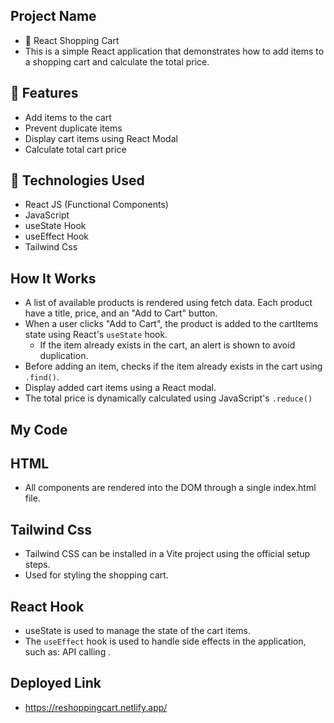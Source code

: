 ## Project Name
- 🛒 React Shopping Cart
- This is a simple React application that demonstrates how to add items to a shopping cart and calculate the total price.

## 🚀 Features
- Add items to the cart
- Prevent duplicate items
- Display cart items using React Modal
- Calculate total cart price

## 🧱 Technologies Used
- React JS (Functional Components)
- JavaScript
- useState Hook
- useEffect Hook
- Tailwind Css

## How It Works
- A list of available products is rendered using fetch data. Each product have a title, price, and an "Add to Cart" button.
-  When a user clicks "Add to Cart", the product is added to the cartItems state using React's `useState` hook.  
   - If the item already exists in the cart, an alert is shown to avoid duplication.
- Before adding an item, checks if the item already exists in the cart using `.find()`.
-  Display added cart items using a React modal. 
- The total price is dynamically calculated using JavaScript's `.reduce()` 

## My Code 
## HTML
- All components are rendered into the DOM through a single index.html file.

## Tailwind Css
- Tailwind CSS can be installed in a Vite project using the official setup steps.
- Used for styling the shopping cart.

## React Hook 
- useState is used to manage the state of the cart items.
- The `useEffect` hook is used to handle side effects in the application, such as: API calling .

## Deployed Link
- https://reshoppingcart.netlify.app/